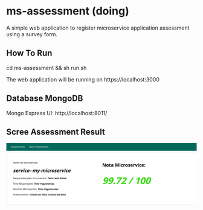 # ms-assessment (doing)
A simple web application to register microservice application assessment using a survey form.

## How To Run
cd ms-assessment && sh run.sh

The web application will be running on https://localhost:3000

## Database MongoDB

Mongo Express UI: http://localhost:8011/


## Scree Assessment Result

![Screenshot](images/assessment-result.png)

